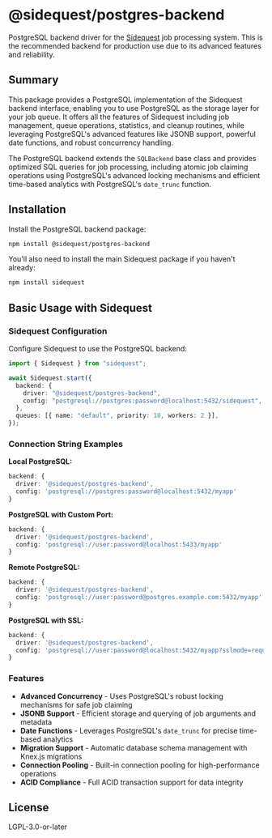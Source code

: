 # @sidequest/postgres-backend

PostgreSQL backend driver for the [Sidequest](https://github.com/sidequestjs/sidequest) job processing system.
This is the recommended backend for production use due to its advanced features and reliability.

## Summary

This package provides a PostgreSQL implementation of the Sidequest backend interface, enabling you to use PostgreSQL as the storage layer for your job queue. It offers all the features of Sidequest including job management, queue operations, statistics, and cleanup routines, while leveraging PostgreSQL's advanced features like JSONB support, powerful date functions, and robust concurrency handling.

The PostgreSQL backend extends the `SQLBackend` base class and provides optimized SQL queries for job processing, including atomic job claiming operations using PostgreSQL's advanced locking mechanisms and efficient time-based analytics with PostgreSQL's `date_trunc` function.

## Installation

Install the PostgreSQL backend package:

```bash
npm install @sidequest/postgres-backend
```

You'll also need to install the main Sidequest package if you haven't already:

```bash
npm install sidequest
```

## Basic Usage with Sidequest

### Sidequest Configuration

Configure Sidequest to use the PostgreSQL backend:

```typescript
import { Sidequest } from "sidequest";

await Sidequest.start({
  backend: {
    driver: "@sidequest/postgres-backend",
    config: "postgresql://postgres:password@localhost:5432/sidequest",
  },
  queues: [{ name: "default", priority: 10, workers: 2 }],
});
```

### Connection String Examples

**Local PostgreSQL:**

```typescript
backend: {
  driver: '@sidequest/postgres-backend',
  config: 'postgresql://postgres:password@localhost:5432/myapp'
}
```

**PostgreSQL with Custom Port:**

```typescript
backend: {
  driver: '@sidequest/postgres-backend',
  config: 'postgresql://user:password@localhost:5433/myapp'
}
```

**Remote PostgreSQL:**

```typescript
backend: {
  driver: '@sidequest/postgres-backend',
  config: 'postgresql://user:password@postgres.example.com:5432/myapp'
}
```

**PostgreSQL with SSL:**

```typescript
backend: {
  driver: '@sidequest/postgres-backend',
  config: 'postgresql://user:password@localhost:5432/myapp?sslmode=require'
}
```

### Features

- **Advanced Concurrency** - Uses PostgreSQL's robust locking mechanisms for safe job claiming
- **JSONB Support** - Efficient storage and querying of job arguments and metadata
- **Date Functions** - Leverages PostgreSQL's `date_trunc` for precise time-based analytics
- **Migration Support** - Automatic database schema management with Knex.js migrations
- **Connection Pooling** - Built-in connection pooling for high-performance operations
- **ACID Compliance** - Full ACID transaction support for data integrity

## License

LGPL-3.0-or-later

